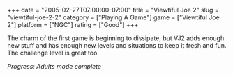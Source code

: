 +++
date = "2005-02-27T07:00:00-07:00"
title = "Viewtiful Joe 2"
slug = "viewtiful-joe-2-2"
category = ["Playing A Game"]
game = ["Viewtiful Joe 2"]
platform = ["NGC"]
rating = ["Good"]
+++

The charm of the first game is beginning to dissipate, but VJ2 adds enough new stuff and has enough new levels and situations to keep it fresh and fun. The challenge level is great too.

<i>Progress: Adults mode complete</i>